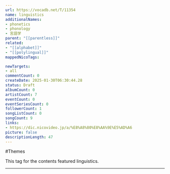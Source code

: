 ```yaml
---
url: https://vocadb.net/T/11354
name: linguistics
additionalNames: 
- phonetics
- phonology
- 言語学
parent: "[[parentless]]"
related:
- "[[alphabet]]"
- "[[polylingual]]"
mappedNicoTags:

newTargets:
- all
commentCount: 0
createDate: 2025-01-30T06:30:44.28
status: Draft
albumCount: 0
artistCount: 7
eventCount: 0
eventSeriesCount: 0
followerCount: 1
songListCount: 0
songCount: 9
links: 
- https://dic.nicovideo.jp/a/%E8%A8%80%E8%AA%9E%E5%AD%A6
picture: false
descriptionLength: 47
---
```


#Themes

This tag for the contents featured linguistics.

---


